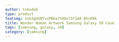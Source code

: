 ```yaml
---
author: tokodab
type: product
featimg: 1sb3gUGNTvuPBGa7S08xlGY1A8-BhsR8k
title: Wonder Woman Artwork Samsung Galaxy S9 Case
tags: [samsung, galaxy, s9]
category: [samsung]
---
```

